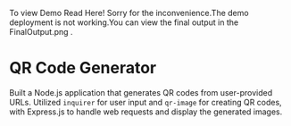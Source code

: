 To view Demo Read Here!
Sorry for the inconvenience.The demo deployment is not working.You can view the final output in the FinalOutput.png . 
 # QR Code Generator
Built a Node.js application that generates QR codes from user-provided URLs. Utilized `inquirer` for user input and `qr-image` for creating QR codes, with Express.js to handle web requests and display the generated images. 
